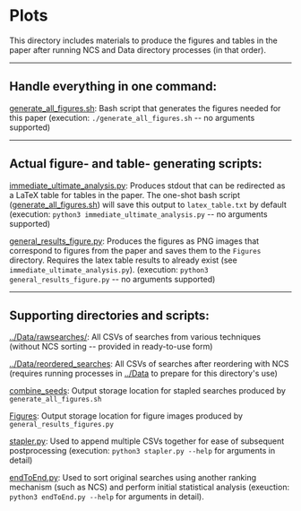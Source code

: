 # Plots

This directory includes materials to produce the figures and tables in the paper after running NCS and Data directory processes (in that order).

---

## Handle everything in one command:

[generate\_all\_figures.sh](./generate_all_figures.sh): Bash script that generates the figures needed for this paper (execution: `./generate_all_figures.sh` -- no arguments supported)

---

## Actual figure- and table- generating scripts:

[immediate\_ultimate\_analysis.py](./immediate_ultimate_analysis.py): Produces stdout that can be redirected as a LaTeX table for tables in the paper. The one-shot bash script ([generate\_all\_figures.sh](generate_all_figures.sh)) will save this output to `latex_table.txt` by default (execution: `python3 immediate_ultimate_analysis.py` -- no arguments supported)

[general\_results\_figure.py](./general_results_figure.py): Produces the figures as PNG images that correspond to figures from the paper and saves them to the `Figures` directory. Requires the latex table results to already exist (see `immediate_ultimate_analysis.py`). (execution: `python3 general_results_figure.py` -- no arguments supported)

---

## Supporting directories and scripts:

[../Data/rawsearches/](../Data/rawsearches): All CSVs of searches from various techniques (without NCS sorting -- provided in ready-to-use form)

[../Data/reordered\_searches](../Data/reordered_searches): All CSVs of searches after reordering with NCS (requires running processes in [../Data](../Data/) to prepare for this directory's use)

[combine\_seeds](./combine_seeds): Output storage location for stapled searches produced by `generate_all_figures.sh`

[Figures](./Figures): Output storage location for figure images produced by `general_results_figures.py`

[stapler.py](./stapler.py): Used to append multiple CSVs together for ease of subsequent postprocessing (execution: `python3 stapler.py --help` for arguments in detail)

[endToEnd.py](./endToEnd.py): Used to sort original searches using another ranking mechanism (such as NCS) and perform initial statistical analysis (exeuction: `python3 endToEnd.py --help` for arguments in detail).
